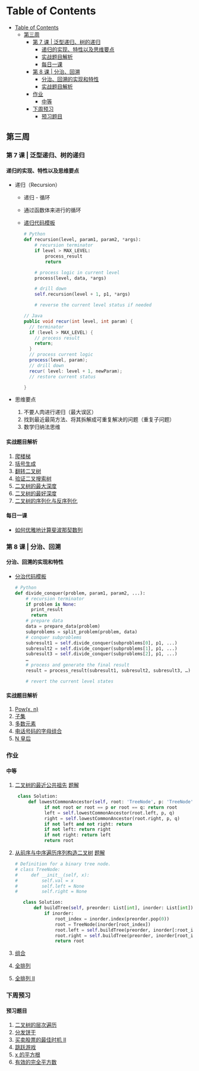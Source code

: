 # Table of Contents

- [Table of Contents](#table-of-contents)
  - [第三周](#第三周)
    - [第 7 课 | 泛型递归、树的递归](#第-7-课--泛型递归树的递归)
      - [递归的实现、特性以及思维要点](#递归的实现特性以及思维要点)
      - [实战题目解析](#实战题目解析)
      - [每日一课](#每日一课)
    - [第 8 课 | 分治、回溯](#第-8-课--分治回溯)
      - [分治、回溯的实现和特性](#分治回溯的实现和特性)
      - [实战题目解析](#实战题目解析-1)
    - [作业](#作业)
      - [中等](#中等)
    - [下周预习](#下周预习)
      - [预习题目](#预习题目)

## 第三周

### 第 7 课 | 泛型递归、树的递归

#### 递归的实现、特性以及思维要点

- 递归（Recursion）

  - 递归 - 循环
  - 通过函数体来进行的循环
  - [递归代码模板](https://shimo.im/docs/EICAr9lRPUIPHxsH/)

    ```Python
    # Python
    def recursion(level, param1, param2, *args):
        # recursion terminator
        if level > MAX_LEVEL:
            process_result
            return

        # process logic in current level
        process(level, data, *args)

        # drill down
        self.recursion(level + 1, p1, *args)

        # reverse the current level status if needed
    ```

    ```JAVA
    // Java
    public void recur(int level, int param) {
      // terminator
      if (level > MAX_LEVEL) {
        // process result
        return;
      }
      // process current logic
      process(level, param);
      // drill down
      recur( level: level + 1, newParam);
      // restore current status

    }
    ```

- 思维要点
  1. 不要人肉进行递归（最大误区）
  2. 找到最近最简方法、将其拆解成可重复解决的问题（重复子问题）
  3. 数学归纳法思维

#### 实战题目解析

1. [爬楼梯](https://leetcode-cn.com/problems/climbing-stairs/)
2. [括号生成](https://leetcode-cn.com/problems/generate-parentheses/)
3. [翻转二叉树](https://leetcode-cn.com/problems/invert-binary-tree/description/)
4. [验证二叉搜索树](https://leetcode-cn.com/problems/validate-binary-search-tree)
5. [二叉树的最大深度](https://leetcode-cn.com/problems/maximum-depth-of-binary-tree)
6. [二叉树的最好深度](https://leetcode-cn.com/problems/minimum-depth-of-binary-tree)
7. [二叉树的序列化与反序列化](https://leetcode-cn.com/problems/serialize-and-deserialize-binary-tree/)

#### 每日一课

- [如何优雅地计算斐波那契数列](https://time.geekbang.org/dailylesson/detail/100028406)

### 第 8 课 | 分治、回溯

#### 分治、回溯的实现和特性

- [分治代码模板](https://shimo.im/docs/zvlDqLLMFvcAF79A/read)

  ```Python
  # Python
  def divide_conquer(problem, param1, param2, ...):
      # recursion terminator
      if problem is None:
        print_result
        return
      # prepare data
      data = prepare_data(problem)
      subproblems = split_problem(problem, data)
      # conquer subproblems
      subresult1 = self.divide_conquer(subproblems[0], p1, ...)
      subresult2 = self.divide_conquer(subproblems[1], p1, ...)
      subresult3 = self.divide_conquer(subproblems[2], p1, ...)
      …
      # process and generate the final result
      result = process_result(subresult1, subresult2, subresult3, …)

      # revert the current level states
  ```

#### 实战题目解析

1. [Pow(x, n) ](https://leetcode-cn.com/problems/powx-n/)
2. [子集](https://leetcode-cn.com/problems/subsets/)
3. [多数元素](https://leetcode-cn.com/problems/majority-element/description/)
4. [电话号码的字母组合](https://leetcode-cn.com/problems/letter-combinations-of-a-phone-number/)
5. [N 皇后](https://leetcode-cn.com/problems/n-queens/)

### 作业

#### 中等

1. [二叉树的最近公共祖先](https://leetcode-cn.com/problems/lowest-common-ancestor-of-a-binary-tree/) [题解](https://leetcode-cn.com/problems/lowest-common-ancestor-of-a-binary-tree/solution/236-er-cha-shu-de-zui-jin-gong-gong-zu-xian-hou-xu/)

   ```Python
    class Solution:
        def lowestCommonAncestor(self, root: 'TreeNode', p: 'TreeNode', q: 'TreeNode') -> 'TreeNode':
              if not root or root == p or root == q: return root
              left = self.lowestCommonAncestor(root.left, p, q)
              right = self.lowestCommonAncestor(root.right, p, q)
              if not left and not right: return
              if not left: return right
              if not right: return left
              return root
   ```

2. [从前序与中序遍历序列构造二叉树](https://leetcode-cn.com/problems/construct-binary-tree-from-preorder-and-inorder-traversal/) [题解](https://leetcode.com/problems/construct-binary-tree-from-preorder-and-inorder-traversal/discuss/34579/Python-short-recursive-solution.)

   ```Python
   # Definition for a binary tree node.
   # class TreeNode:
   #     def __init__(self, x):
   #         self.val = x
   #         self.left = None
   #         self.right = None

      class Solution:
          def buildTree(self, preorder: List[int], inorder: List[int]) -> TreeNode:
              if inorder:
                  root_index = inorder.index(preorder.pop(0))
                  root = TreeNode(inorder[root_index])
                  root.left = self.buildTree(preorder, inorder[:root_index])
                  root.right = self.buildTree(preorder, inorder[root_index + 1:])
                  return root
   ```

3. [组合](https://leetcode-cn.com/problems/combinations/)
4. [全排列](https://leetcode-cn.com/problems/permutations/)
5. [全排列 II](https://leetcode-cn.com/problems/permutations-ii/)

### 下周预习

#### 预习题目

1. [二叉树的层次遍历](http://leetcode-cn.com/problems/binary-tree-level-order-traversal/#/description)
2. [分发饼干](http://leetcode-cn.com/problems/assign-cookies/description/)
3. [买卖股票的最佳时机 II](http://leetcode-cn.com/problems/best-time-to-buy-and-sell-stock-ii/description/)
4. [跳跃游戏](http://leetcode-cn.com/problems/jump-game/)
5. [x 的平方根](http://leetcode-cn.com/problems/sqrtx/)
6. [有效的完全平方数](http://leetcode-cn.com/problems/valid-perfect-square/)
